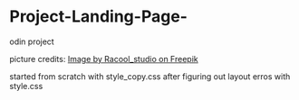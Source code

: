 # Project-Landing-Page-
odin project

picture credits:
<a href="https://www.freepik.com/free-photo/delicious-bread-table_6543532.htm#fromView=search&page=1&position=20&uuid=e202e038-94d2-44fe-85f5-16db746a128a">Image by Racool_studio on Freepik</a>

started from scratch with style_copy.css after figuring out layout erros with style.css
